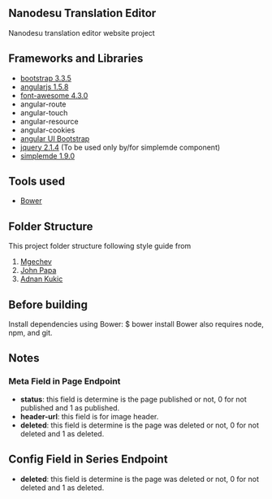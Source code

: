 ## Nanodesu Translation Editor
Nanodesu translation editor website project

## Frameworks and Libraries
* [bootstrap 3.3.5](http://getbootstrap.com)
* [angularjs 1.5.8](http://angularjs.org)
* [font-awesome 4.3.0](https://fortawesome.github.io/Font-Awesome/)
* angular-route
* angular-touch
* angular-resource
* angular-cookies
* [angular UI Bootstrap](http://angular-ui.github.io/bootstrap/)
* [jquery 2.1.4](http://jquery.com/) (To be used only by/for simplemde component)
* [simplemde 1.9.0](https://github.com/NextStepWebs/simplemde-markdown-editor)

## Tools used
* [Bower](https://bower.io/)

## Folder Structure ##
This project folder structure following style guide from 

1. [Mgechev](https://github.com/mgechev/angularjs-style-guide)
2. [John Papa](https://github.com/johnpapa/angular-styleguide/blob/master/a1/README.md)
3. [Adnan Kukic](https://scotch.io/tutorials/angularjs-best-practices-directory-structure)

## Before building
Install dependencies using Bower:
    $ bower install
Bower also requires node, npm, and git.

## Notes
### Meta Field in Page Endpoint

* __status__: this field is determine is the page published or not, 0 for not published and 1 as published.
* __header-url__: this field is for image header.
* __deleted__: this field is determine is the page was deleted or not, 0 for not deleted and 1 as deleted.

## Config Field in Series Endpoint

* __deleted__: this field is determine is the page was deleted or not, 0 for not deleted and 1 as deleted.
